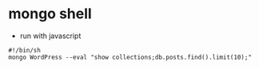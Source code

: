 # mongo shell

* run with javascript

```
#!/bin/sh
mongo WordPress --eval "show collections;db.posts.find().limit(10);"

```